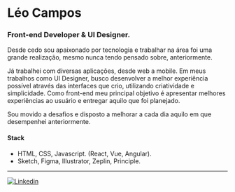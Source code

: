 # Léo Campos
### Front-end Developer & UI Designer.

Desde cedo sou apaixonado por tecnologia e trabalhar na área foi uma grande realização, mesmo nunca tendo pensado sobre, anteriormente.

Já trabalhei com diversas aplicações, desde web a mobile. Em meus trabalhos como UI Designer, busco desenvolver a melhor experiência possível através das interfaces que crio, utilizando criatividade e simplicidade. Como front-end meu principal objetivo é apresentar melhores experiências ao usuário e entregar aquilo que foi planejado.

Sou movido a desafios e disposto a melhorar a cada dia aquilo em que desempenhei anteriormente.

#### Stack
  - HTML, CSS, Javascript. (React, Vue, Angular).
  - Sketch, Figma, Illustrator, Zeplin, Principle.

---

[![Linkedin](https://img.shields.io/badge/-cmpsleo-blue?style=flat-square&logo=Linkedin&logoColor=white&link=https://www.linkedin.com/in/cmpsleo)](https://www.linkedin.com/in/cmpsleo)
